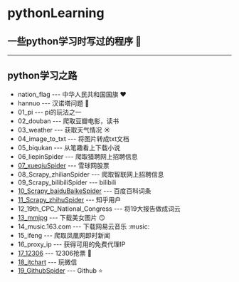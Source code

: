 # pythonLearning 
## 一些python学习时写过的程序 :pushpin:
---
## python学习之路
- nation_flag --- 中华人民共和国国旗  :heart:
- hannuo --- 汉诺塔问题  :eyes:
- 01_pi --- pi的玩法之一
- 02_douban --- 爬取豆瓣电影，读书
- 03_weather --- 获取天气情况 :sunny:
- 04_image_to_txt --- 将图片转成txt文档
- 05_biqukan --- 从笔趣看上下载小说
- 06_liepinSpider --- 爬取猎聘网上招聘信息
- [07_xueqiuSpider](https://github.com/ChenPY95/xueqiuSpider) --- 雪球网股票 
- 08_Scrapy_zhilianSpider --- 爬取智联网上招聘信息
- 09_Scrapy_bilibiliSpider --- bilibili
- [10_Scrapy_baiduBaikeSpider](https://github.com/ChenPY95/baiduBaikeSpider) --- 百度百科词条
- [11_Scrapy_zhihuSpider](https://github.com/ChenPY95/zhihuSpider) --- 知乎用户
- 12_19th_CPC_National_Congress --- 将19大报告做成词云
- [13_mmjpg](https://github.com/ChenPY95/mmjpg) --- 下载美女图片 :smirk:
- 14_music.163.com --- 下载网易云音乐 :music:
- 15_ifeng --- 爬取凤凰网即时新闻
- 16_proxy_ip --- 获得可用的免费代理IP
- [17_12306](https://github.com/ChenPY95/12306)  --- 12306抢票 :train:
- [18_itchart](https://github.com/ChenPY95/itchat) --- 玩微信
- [19_GithubSpider](https://github.com/ChenPY95/GithubSpider) --- Github :star: 